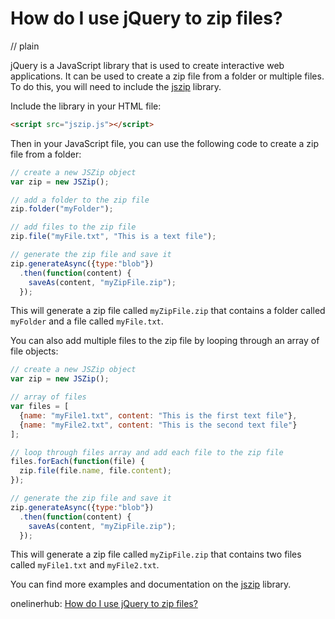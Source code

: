 # How do I use jQuery to zip files?
// plain

jQuery is a JavaScript library that is used to create interactive web applications. It can be used to create a zip file from a folder or multiple files. To do this, you will need to include the [jszip](https://github.com/Stuk/jszip) library.

Include the library in your HTML file:
```html
<script src="jszip.js"></script>
```

Then in your JavaScript file, you can use the following code to create a zip file from a folder:
```js
// create a new JSZip object
var zip = new JSZip();

// add a folder to the zip file
zip.folder("myFolder");

// add files to the zip file
zip.file("myFile.txt", "This is a text file");

// generate the zip file and save it
zip.generateAsync({type:"blob"})
  .then(function(content) {
    saveAs(content, "myZipFile.zip");
  });
```

This will generate a zip file called `myZipFile.zip` that contains a folder called `myFolder` and a file called `myFile.txt`.

You can also add multiple files to the zip file by looping through an array of file objects:
```js
// create a new JSZip object
var zip = new JSZip();

// array of files
var files = [
  {name: "myFile1.txt", content: "This is the first text file"},
  {name: "myFile2.txt", content: "This is the second text file"}
];

// loop through files array and add each file to the zip file
files.forEach(function(file) {
  zip.file(file.name, file.content);
});

// generate the zip file and save it
zip.generateAsync({type:"blob"})
  .then(function(content) {
    saveAs(content, "myZipFile.zip");
  });
```

This will generate a zip file called `myZipFile.zip` that contains two files called `myFile1.txt` and `myFile2.txt`.

You can find more examples and documentation on the [jszip](https://github.com/Stuk/jszip) library.

onelinerhub: [How do I use jQuery to zip files?](https://onelinerhub.com/jquery/how-do-i-use-jquery-to-zip-files)